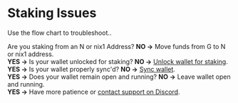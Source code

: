 # Staking Issues

Use the flow chart to troubleshoot..

Are you staking from an N or nix1 Address?  **NO -&gt;** Move funds from G to N or nix1 address.  
**YES -&gt;** Is your wallet unlocked for staking?  **NO -&gt;** [Unlock wallet for staking](../wallet-functionality/staking/desktop-wallet-staking.md).  
**YES -&gt;** Is your wallet properly sync'd?  **NO -&gt;** [Sync wallet](syncing-issues.md).  
**YES -&gt;** Does your wallet remain open and running?  **NO -&gt;** Leave wallet open and running.  
**YES -&gt;** Have more patience or [contact support on Discord](https://discordapp.com/invite/HGuvDTW).

